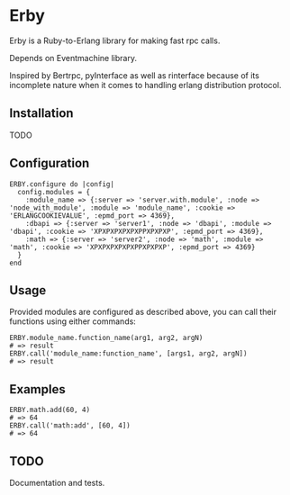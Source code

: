 Erby
=======

Erby is a Ruby-to-Erlang library for making fast rpc calls.

Depends on Eventmachine library.

Inspired by Bertrpc, pyInterface as well as rinterface because of its incomplete nature when it comes to handling erlang distribution protocol.


Installation
------------

TODO


Configuration
-------------

    ERBY.configure do |config|
      config.modules = {
        :module_name => {:server => 'server.with.module', :node => 'node_with_module', :module => 'module_name', :cookie => 'ERLANGCOOKIEVALUE', :epmd_port => 4369},
        :dbapi => {:server => 'server1', :node => 'dbapi', :module => 'dbapi', :cookie => 'XPXPXPXPXPXPPXPXPXP', :epmd_port => 4369},
        :math => {:server => 'server2', :node => 'math', :module => 'math', :cookie => 'XPXPXPXPXPXPPXPXPXP', :epmd_port => 4369}
      }
    end

Usage
-----

Provided modules are configured as described above, you can call their functions using either commands:

    ERBY.module_name.function_name(arg1, arg2, argN)
    # => result
    ERBY.call('module_name:function_name', [args1, arg2, argN])
    # => result

Examples
--------

    ERBY.math.add(60, 4)
    # => 64
    ERBY.call('math:add', [60, 4])
    # => 64

TODO
----

Documentation and tests.
